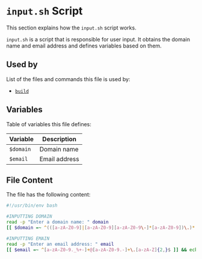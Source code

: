 # `input.sh` Script

This section explains how the `input.sh` script works.

`input.sh` is a script that is responsible for user input. It obtains the domain name and email address and defines variables based on them.

## Used by

List of the files and commands this file is used by:

- [`build`](../build)

## Variables

Table of variables this file defines:

| Variable       | Description                                                   |
|----------------|---------------------------------------------------------------|
| `$domain`     | Domain name|
| `$email`     | Email address|

## File Content

The file has the following content:

```bash
#!/usr/bin/env bash

#INPUTTING DOMAIN
read -p "Enter a domain name: " domain
[[ $domain =~ ^(([a-zA-Z0-9]|[a-zA-Z0-9][a-zA-Z0-9\-]*[a-zA-Z0-9])\.)*([A-Za-z0-9]|[A-Za-z0-9][A-Za-z0-9\-]*[A-Za-z0-9])$ ]] && echo "Proceeding" && echo "" || { echo "Invalid domain name, exiting..."; exit 1; }

#INPUTTING EMAIN
read -p "Enter an email address: " email
[[ $email =~ ^[a-zA-Z0-9._%+-]+@[a-zA-Z0-9.-]+\.[a-zA-Z]{2,}$ ]] && echo "Proceeding" && echo "" || { echo "Invalid email address, exiting..."; exit 1; }
```